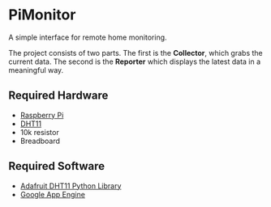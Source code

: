 PiMonitor
=================

A simple interface for remote home monitoring.

The project consists of two parts. The first is the **Collector**, which grabs the current data. The second is the **Reporter** which displays the latest data in a meaningful way. 

Required Hardware
-----------------
* [Raspberry Pi](http://www.raspberrypi.org)
* [DHT11](http://www.adafruit.com/product/386)
* 10k resistor
* Breadboard

Required Software
-----------------
* [Adafruit DHT11 Python Library](https://github.com/adafruit/Adafruit_Python_DHT)
* [Google App Engine](https://cloud.google.com/appengine/docs)